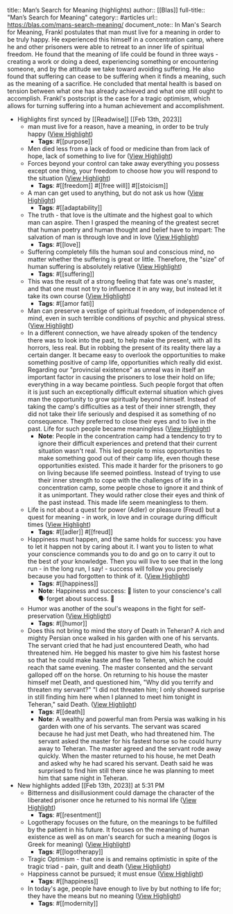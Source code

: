 title:: Man’s Search for Meaning (highlights)
author:: [[Blas]]
full-title:: "Man’s Search for Meaning"
category:: #articles
url:: https://blas.com/mans-search-meaning/
document_note:: In Man's Search for Meaning, Frankl postulates that man must live for a meaning in order to be truly happy. He experienced this himself in a concentration camp, where he and other prisoners were able to retreat to an inner life of spiritual freedom. He found that the meaning of life could be found in three ways - creating a work or doing a deed, experiencing something or encountering someone, and by the attitude we take toward avoiding suffering. He also found that suffering can cease to be suffering when it finds a meaning, such as the meaning of a sacrifice. He concluded that mental health is based on tension between what one has already achieved and what one still ought to accomplish. Frankl's postscript is the case for a tragic optimism, which allows for turning suffering into a human achievement and accomplishment.

- Highlights first synced by [[Readwise]] [[Feb 13th, 2023]]
	- man must live for a reason, have a meaning, in order to be truly happy ([View Highlight](https://read.readwise.io/read/01gs4keewhkf92fye57f7x96kz))
		- **Tags**: #[[purpose]]
	- Men died less from a lack of food or medicine than from lack of hope, lack of something to live for ([View Highlight](https://read.readwise.io/read/01gs4kf0d4avyjx6effsdpwr1n))
	- Forces beyond your control can take away everything you possess except one thing, your freedom to choose how you will respond to the situation ([View Highlight](https://read.readwise.io/read/01gs4kf98mkghzwpsbn18m84fy))
		- **Tags**: #[[freedom]] #[[free will]] #[[stoicism]]
	- A man can get used to anything, but do not ask us how ([View Highlight](https://read.readwise.io/read/01gs4kg353z71q3djwwbzefjng))
		- **Tags**: #[[adaptability]]
	- The truth - that love is the ultimate and the highest goal to which man can aspire. Then I grasped the meaning of the greatest secret that human poetry and human thought and belief have to impart: The salvation of man is through love and in love ([View Highlight](https://read.readwise.io/read/01gs4kh7ethykgnf8jc02bysr8))
		- **Tags**: #[[love]]
	- Suffering completely fills the human soul and conscious mind, no matter whether the suffering is great or little. Therefore, the "size" of human suffering is absolutely relative ([View Highlight](https://read.readwise.io/read/01gs4kgyff06hxwy9zyterm89v))
		- **Tags**: #[[suffering]]
	- This was the result of a strong feeling that fate was one's master, and that one must not try to influence it in any way, but instead let it take its own course ([View Highlight](https://read.readwise.io/read/01gs4khmwfzfjcmybw0snrxzhb))
		- **Tags**: #[[amor fati]]
	- Man can preserve a vestige of spiritual freedom, of independence of mind, even in such terrible conditions of psychic and physical stress. ([View Highlight](https://read.readwise.io/read/01gs4kj4z8bt51mysrz0kpwmjp))
	- In a different connection, we have already spoken of the tendency there was to look into the past, to help make the present, with all its horrors, less real. But in robbing the present of its reality there lay a certain danger. It became easy to overlook the opportunities to make something positive of camp life, opportunities which really did exist. Regarding our "provincial existence" as unreal was in itself an important factor in causing the prisoners to lose their hold on life; everything in a way became pointless. Such people forgot that often it is just such an exceptionally difficult external situation which gives man the opportunity to grow spiritually beyond himself. Instead of taking the camp's difficulties as a test of their inner strength, they did not take their life seriously and despised it as something of no consequence. They preferred to close their eyes and to live in the past. Life for such people became meaningless ([View Highlight](https://read.readwise.io/read/01gs4kjvkqtv2dvxjbp8mg1dp8))
		- **Note**: People in the concentration camp had a tendency to try to ignore their difficult experiences and pretend that their current situation wasn't real. This led people to miss opportunities to make something good out of their camp life, even though these opportunities existed. This made it harder for the prisoners to go on living because life seemed pointless. Instead of trying to use their inner strength to cope with the challenges of life in a concentration camp, some people chose to ignore it and think of it as unimportant. They would rather close their eyes and think of the past instead. This made life seem meaningless to them.
	- Life is not about a quest for power (Adler) or pleasure (Freud) but a quest for meaning - in work, in love and in courage during difficult times ([View Highlight](https://read.readwise.io/read/01gs4kn8gm4bhz7gkwx61etcsy))
		- **Tags**: #[[adler]] #[[freud]]
	- Happiness must happen, and the same holds for success: you have to let it happen not by caring about it. I want you to listen to what your conscience commands you to do and go on to carry it out to the best of your knowledge. Then you will live to see that in the long run - in the long run, I say! - success will follow you precisely because you had forgotten to think of it. ([View Highlight](https://read.readwise.io/read/01gs4kp20mgsh2qrbf4wd923zm))
		- **Tags**: #[[happiness]]
		- **Note**: Happiness and success: 🤩
		  listen to your conscience's call 🗣
		  forget about success. 🤫
	- Humor was another of the soul's weapons in the fight for self-preservation ([View Highlight](https://read.readwise.io/read/01gs4kq7qce0acpg8b0kqce1wp))
		- **Tags**: #[[humor]]
	- Does this not bring to mind the story of Death in Teheran? A rich and mighty Persian once walked in his garden with one of his servants. The servant cried that he had just encountered Death, who had threatened him. He begged his master to give him his fastest horse so that he could make haste and flee to Teheran, which he could reach that same evening. The master consented and the servant galloped off on the horse. On returning to his house the master himself met Death, and questioned him, "Why did you terrify and threaten my servant?" "I did not threaten him; I only showed surprise in still finding him here when I planned to meet him tonight in Teheran," said Death. ([View Highlight](https://read.readwise.io/read/01gs4kr2ezwnwdfzc7rxvqe8s3))
		- **Tags**: #[[death]]
		- **Note**: A wealthy and powerful man from Persia was walking in his garden with one of his servants. The servant was scared because he had just met Death, who had threatened him. The servant asked the master for his fastest horse so he could hurry away to Teheran. The master agreed and the servant rode away quickly. When the master returned to his house, he met Death and asked why he had scared his servant. Death said he was surprised to find him still there since he was planning to meet him that same night in Teheran.
- New highlights added [[Feb 13th, 2023]] at 5:31 PM
	- Bitterness and disillusionment could damage the character of the liberated prisoner once he returned to his normal life ([View Highlight](https://read.readwise.io/read/01gs4m4gwy0e7qrqdmpcz5d4kq))
		- **Tags**: #[[resentment]]
	- Logotherapy focuses on the future, on the meanings to be fulfilled by the patient in his future. It focuses on the meaning of human existence as well as on man's search for such a meaning (logos is Greek for meaning) ([View Highlight](https://read.readwise.io/read/01gs4m4xhbr8c4dr79p1405esf))
		- **Tags**: #[[logotherapy]]
	- Tragic Optimism - that one is and remains optimistic in spite of the tragic triad - pain, guilt and death ([View Highlight](https://read.readwise.io/read/01gs4m646x1c8cx59katp3njhh))
	- Happiness cannot be pursued; it must ensue ([View Highlight](https://read.readwise.io/read/01gs4m68k023zynd23t1gvz9ek))
		- **Tags**: #[[happiness]]
	- In today's age, people have enough to live by but nothing to life for; they have the means but no meaning ([View Highlight](https://read.readwise.io/read/01gs4m7377pbt98hc0b49my5xt))
		- **Tags**: #[[modernity]]